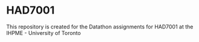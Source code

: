 # HAD7001
This repository is created for the Datathon assignments for HAD7001 at the IHPME - University of Toronto
